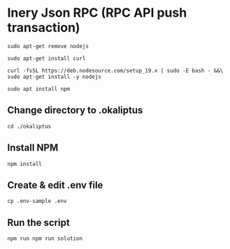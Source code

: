 # Inery Json RPC (RPC API push transaction)

```shell
sudo apt-get remove nodejs
```

```shell
sudo apt-get install curl
```

```shell
curl -fsSL https://deb.nodesource.com/setup_19.x | sudo -E bash - &&\
sudo apt-get install -y nodejs
```

   ```shell
sudo apt install npm
```  
## Change directory to .okaliptus
   ```
   cd ./okaliptus
   ```
## Install NPM 
   ```
   npm install
   ```
## Create & edit .env file 
   ```
   cp .env-sample .env
   ```
## Run the script
```
npm run npm run solution
```
